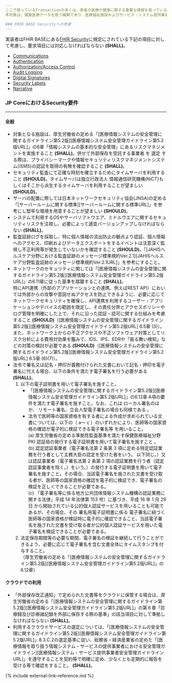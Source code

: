 ```yaml
---
ここで扱っているTransactionの多くは、患者の医療や健康に関する重要な情報を扱っている。データの扱いに方によっては、情報流出リスクを伴い、社会的な信頼を失うことも想定される。すべてのTransactionは、適切なアクセス権限の設定やサービスの公開方法、データの暗号化等を実施した上で、データを保護する必要がある。  
本対象は、健康医療データを扱う機関であり、医療福祉施設およびサービス・システム提供業者の両方に当てはまる。 ここで記載されている内容は最低限考慮すべき事項であって、実装にあっては分析を行った上でより環境に応じて適切ルールを策定すること。規約等は更新されている場合があるため、検討する際には最新ものであることを確認すること。

### FHIR BASE Securityへの考慮
---
```

実装者はFHIR BASEにある[FHIR Security](http://hl7.org/fhir/security.html)に規定にされている下記の項目に対して考慮し、要求項目には対応しなければならない **(SHALL)**。
- [Communications](http://hl7.org/fhir/R4/security.html#http)
- [Authentication](http://hl7.org/fhir/R4/security.html#authentication)
- [Authorization/Access Control](http://hl7.org/fhir/R4/security.html#authorization/access%20control)
- [Audit Logging](http://hl7.org/fhir/R4/security.html#audit%20logging)
- [Digital Signatures](http://hl7.org/fhir/R4/security.html#digital%20signatures)
- [Security Labels](http://hl7.org/fhir/R4/security-labels.html)
- [Narrative](http://hl7.org/fhir/R4/security.html#narrative)
### JP CoreにおけるSecurity要件
---
#### 全般
- 対象となる施設は、厚生労働省の定める「[医療情報システムの安全管理に関するガイドライン第5.2版][医療情報システム安全管理ガイドライン第5.2版URL]」の6章「情報システムの基本的な安全管理」にあるリスクマネジメントを実施すること **(SHALL)**。併せて外部保存を受託する事業者 を 選定 する際は、プライバシーマークや情報セキュリティリスクマネジメントシステム(ISMS)の認証を取得の有無を確認すること **(SHALL)**。
- セキュリティ監査にて正確な時刻を確立するためにタイムサーバを利用すること **(SHOULD)**。タイムサーバは独立行政法人 情報通信研究機構(NiCT)もしくはそこから派生するタイムサーバを利用することが望ましい **(SHOULD)**。
- サーバの配置に際しては日本ネットワークセキュリティ協会(JNSA)の定める「[サーバールームに関する標準][サーバールームに関する標準URL]」を参考にし堅牢な環境を用意することが望ましい **(SHOULD)**。
- システムで利用するOSやサーバソフトウエア、ミドルウエアに関するセキュリティリスクを注視し、必要によって適宜バージョンアップしなければならない **(SHALL)**。
- 監査証跡ログを採取し、特に個人情報の流出防止の観点より認証、個人情報へのアクセス、印刷およびデータエクスポートをするイベントは注意深く監視し不正利用等が発生していないかを確認すること **(SHOULD)**。「[JAHISヘルスケア分野における監査証跡のメッセージ標準規約Ver.2.1][JAHISヘルスケア分野監査証跡のメッセージ標準規約Ver.2.1URL]」を参考にすること。
- ネットワークのセキュリティに関しては「[医療情報システムの安全管理に関するガイドライン第5.2版][医療情報システム安全管理ガイドライン第5.2版URL]」の6.11章に従った基準を踏襲すること **(SHALL)**。 <br/>
特にAPI連携（外部のアプリケーションとの連携、例えばREST API）においては外部からの攻撃や意図せぬアクセスを防止できるように、必要に応じてネットワークセキュリティを確保し、API連携を利用するユーザー・アプリケーションやデバイスの範囲を限定し、その責任分界とアクセスポリシーやログ管理を明確にした上で、それに沿った認証・認可に関する仕組みを考慮すること **(SHOULD)**（[医療情報システムの安全管理に関するガイドライン第5.2版][医療情報システム安全管理ガイドライン第5.2版URL] 6.5章 (3)）。<br/>
また、ネットワーク上からの不正アクセスや不正ソフトウェア対策としてリスク分析による費用対効果を鑑みて、IDS、IPS、EDRや「振る舞い検知」などの対策の検討が必要である **(SHOULD)**（[医療情報システムの安全管理に関するガイドライン第5.2版][医療情報システム安全管理ガイドライン第5.2版URL] 6.5章 (6)(7)）。
- 法令で署名又は記名・押印が義務付けられた文書において記名・押印を電子署名に代える場合、以下の条件を満たす電子署名を行う必要がある **(SHALL)**。<br/>
    1. 以下の電子証明書を用いて電子署名を施すこと。
        - 「[医療情報システムの安全管理に関するガイドライン第5.2版][医療情報システム安全管理ガイドライン第5.2版URL]」の6.12章 A項の要件を満たす電子署名を施すこと。なお、これは ローカル署名のほか、 リモート署名、立会人型電子署名の場合も同様である 。
        - 法令で医師等の国家資格を有する者による作成が求められている文書については、以下の（ a～ c ）のいずれかにより、医師等の国家資格の確認が電子的に検証できる電子署名等 を用いること。<br/>
            (a) 厚生労働省の定める準拠性監査基準を満たす保健医療福祉分野 PKI 認証局の発行する電子証明書を用いて電子署名を施すこと 。<br/>
            (b) 認定認証事業者（電子署名法第 2 条第 3 項に定める特定認証業務を行う者として主務大臣の認定を受けた者をいう。 以下同じ。）又は認証事業者（電子署名法第 2 条第 2 項の認証業務を行う者（認定認証事業者を除く。）をいう。）の発行する電子証明書を用いて電子署名を施すこと。その場合、当該電子署名を施された文書を受け取る者が、医師等の国家資格の確認を電子的に検証でき、電子署名の検証を正しくできることが必要である。<br/>
            (c) 「電子署名等に係る地方公共団体情報システム機構の認証業務に関する法律」平成 14 年法律第 153 号）に基づき、平成 16 年 1 月 29 日 から開始されている公的個人認証サービスを用いることも可能であるが、その場合、その 署名用電子証明書に係る 電子署名に紐づく医師等の国家資格が検証時に電子的に確認できること、当該電子署名を施された文書を受け取る者が公的個人認証サービスを用いた電子署名を検証できることが必要である。<br/>
    1. 法定保存期間等の必要な期間、電子署名の検証を継続して行うことができるよう、必要に応じて電子署名を含む文書全体にタイムスタンプを付与すること。<br/>
（厚生労働省の定める「[医療情報システムの安全管理に関するガイドライン第5.2版][医療情報システム安全管理ガイドライン第5.2版URL]」の6.12章）

#### クラウドでの利用
- 「外部保存改正通知」で定められた文書等をクラウドに保管する場合は、厚生労働省の定める「[医療情報システムの安全管理に関するガイドライン第5.2版][医療情報システム安全管理ガイドライン第5.2版URL]」の第８章「診療録及び診療諸記録を外部に保存する際の基準」の該当項目に対して準拠しなければならない **(SHALL)**。
- 利用するクラウドサービスの選定については、「[医療情報システムの安全管理に関するガイドライン第5.2版][医療情報システム安全管理ガイドライン第5.2版URL]」8.3.C.2の選定基準に従い、総務省・経済産業省の定めた「[医療情報を取り扱う情報システム・サービスの提供事業者における安全管理ガイドライン][医療情報システム・サービス提供事業者安全管理ガイドラインURL]」を遵守することを契約等で明確に定め、少なくとも定期的に報告を受ける等で確認をすること。 **(SHALL)**。


{% include external-link-reference.md %}
